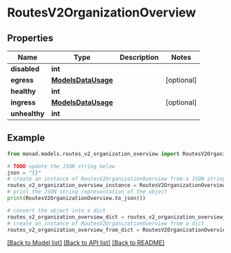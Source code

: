 # RoutesV2OrganizationOverview


## Properties

Name | Type | Description | Notes
------------ | ------------- | ------------- | -------------
**disabled** | **int** |  | 
**egress** | [**ModelsDataUsage**](ModelsDataUsage.md) |  | [optional] 
**healthy** | **int** |  | 
**ingress** | [**ModelsDataUsage**](ModelsDataUsage.md) |  | [optional] 
**unhealthy** | **int** |  | 

## Example

```python
from monad.models.routes_v2_organization_overview import RoutesV2OrganizationOverview

# TODO update the JSON string below
json = "{}"
# create an instance of RoutesV2OrganizationOverview from a JSON string
routes_v2_organization_overview_instance = RoutesV2OrganizationOverview.from_json(json)
# print the JSON string representation of the object
print(RoutesV2OrganizationOverview.to_json())

# convert the object into a dict
routes_v2_organization_overview_dict = routes_v2_organization_overview_instance.to_dict()
# create an instance of RoutesV2OrganizationOverview from a dict
routes_v2_organization_overview_from_dict = RoutesV2OrganizationOverview.from_dict(routes_v2_organization_overview_dict)
```
[[Back to Model list]](../README.md#documentation-for-models) [[Back to API list]](../README.md#documentation-for-api-endpoints) [[Back to README]](../README.md)


